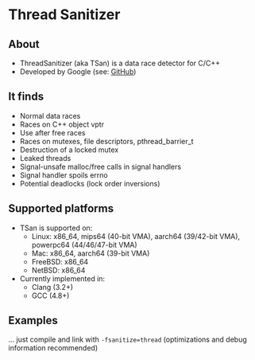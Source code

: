 Thread Sanitizer
================

About
-----
* ThreadSanitizer (aka TSan) is a data race detector for C/C++
* Developed by Google (see: [GitHub](https://github.com/google/sanitizers))

It finds
--------
* Normal data races
* Races on C++ object vptr
* Use after free races
* Races on mutexes, file descriptors, pthread_barrier_t
* Destruction of a locked mutex
* Leaked threads
* Signal-unsafe malloc/free calls in signal handlers
* Signal handler spoils errno
* Potential deadlocks (lock order inversions)

Supported platforms
-------------------
* TSan is supported on:
    * Linux: x86_64, mips64 (40-bit VMA), aarch64 (39/42-bit VMA), powerpc64 (44/46/47-bit VMA)
    * Mac: x86_64, aarch64 (39-bit VMA)
    * FreeBSD: x86_64
    * NetBSD: x86_64
* Currently implemented in:
    * Clang (3.2+)
    * GCC (4.8+)

Examples
--------
... just compile and link with `-fsanitize=thread`
(optimizations and debug information recommended)
